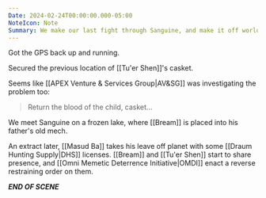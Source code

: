 ```yaml
---
Date: 2024-02-24T00:00:00.000-05:00
NoteIcon: Note
Summary: We make our last fight through Sanguine, and make it off world. [[Bream]] is brought to [[Omni Memetic Deterrence Initiative|OMDI]] in hopes of a better future.
---
```

Got the GPS back up and running.

Secured the previous location of [[Tu'er Shen]]'s casket.

Seems like [[APEX Venture & Services Group|AV&SG]] was investigating the problem too:
> Return the blood of the child, casket...

We meet Sanguine on a frozen lake, where [[Bream]] is placed into his father's old mech.

An extract later, [[Masud Ba]] takes his leave off planet with some [[Draum Hunting Supply|DHS]] licenses. [[Bream]] and [[Tu'er Shen]] start to share presence, and [[Omni Memetic Deterrence Initiative|OMDI]] enact a reverse restraining order on them. 

***END OF SCENE***